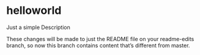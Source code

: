 # helloworld
Just a simple Description

These changes will be made to just the README file on your readme-edits branch, so now this branch contains content that’s different from master.
